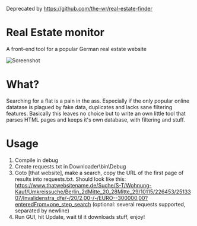 Deprecated by https://github.com/the-wr/real-estate-finder

# Real Estate monitor
A front-end tool for a popular German real estate website

![Screenshot](screenshot.png?raw=true)

# What?

Searching for a flat is a pain in the ass. Especially if the only popular online datatase is plagued by fake data, duplicates and lacks sane filtering features. Basically this leaves no choice but to write an own little tool that parses HTML pages and keeps it's own database, with filtering and stuff.

# Usage

1. Compile in debug
1. Create requests.txt in Downloader\bin\Debug
1. Goto [that website], make a search, copy the URL of the first page of results into requests.txt. Should look like this: https://www.thatwebsitename.de/Suche/S-T/Wohnung-Kauf/Umkreissuche/Berlin_2dMitte_20_28Mitte_29/10115/226453/2513307/Invalidenstra_dfe/-/20/2,00-/-/EURO--300000,00?enteredFrom=one_step_search
(optional: several requests supported, separated by newline)
1. Run GUI, hit Update, wait til it downloads stuff, enjoy!

